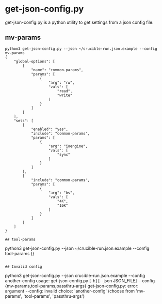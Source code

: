 # get-json-config.py
get-json-config.py is a python utility to get settings from a json
config file.

## mv-params
```
python3 get-json-config.py --json ~/crucible-run.json.example --config mv-params
{
    "global-options": [
        {
            "name": "common-params",
            "params": [
                {
                    "arg": "rw",
                    "vals": [
                        "read",
                        "write"
                    ]
                }
            ]
        }
    ],
    "sets": [
        {
            "enabled": "yes",
            "include": "common-params",
            "params": [
                {
                    "arg": "ioengine",
                    "vals": [
                        "sync"
                    ]
                }
            ]
        },
        {
            "include": "common-params",
            "params": [
                {
                    "arg": "bs",
                    "vals": [
                        "4K",
                        "16K"
                    ]
                }
            ]
        }
    ]
}

## tool-params
```
python3 get-json-config.py --json ~/crucible-run.json.example --config tool-params
{}
```

## Invalid config
```
python3 get-json-config.py --json crucible-run.json.example --config another-config
usage: get-json-config.py [-h] [--json JSON_FILE] --config
                          {mv-params,tool-params,passthru-args}
get-json-config.py: error: argument --config: invalid choice: 'another-config' (choose from 'mv-params', 'tool-params', 'passthru-args')
```


